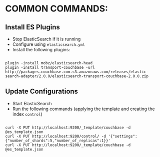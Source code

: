 
# COMMON COMMANDS:


## Install ES Plugins

* Stop ElasticSearch if it is running
* Configure using `elasticsearch.yml`
* Install the following plugins:

```shell

plugin -install mobz/elasticsearch-head
plugin -install transport-couchbase -url http://packages.couchbase.com.s3.amazonaws.com/releases/elastic-search-adapter/2.0.0/elasticsearch-transport-couchbase-2.0.0.zip

```


## Update Configurations

* Start ElasticSearch
* Run the following commands (applying the template and creating the index `control`)

```shell

curl -X PUT http://localhost:9200/_template/couchbase -d @es_template.json
curl -X PUT http://localhost:9200/control/ -d '{"settings":{"number_of_shards":5,"number_of_replicas":1}}'
curl -X PUT http://localhost:9200/_template/couchbase -d @es_template.json

```

